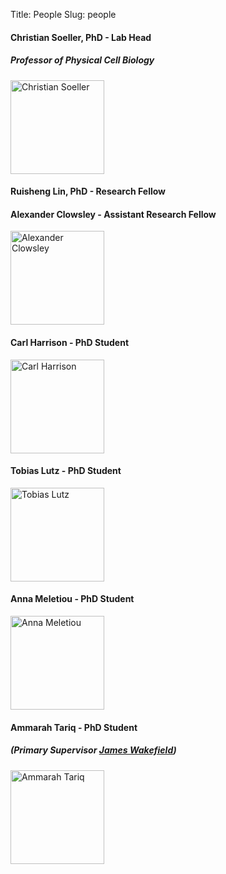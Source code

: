 Title: People
Slug: people

#### Christian Soeller, PhD - Lab Head
##### Professor of Physical Cell Biology

<img width="150" src="/images/people/CS.jpg" alt="Christian Soeller"/>

#### Ruisheng Lin, PhD - Research Fellow

#### Alexander Clowsley - Assistant Research Fellow

<img width="150" src="/images/people/Alex.jpg" alt="Alexander Clowsley"/>

#### Carl Harrison - PhD Student

<img width="150" src="/images/people/Carl.jpg" alt="Carl Harrison"/>

#### Tobias Lutz - PhD Student

<img width="150" src="/images/people/Tobias.jpg" alt="Tobias Lutz"/>

#### Anna Meletiou - PhD Student

<img width="150" src="/images/people/Anna.jpg" alt="Anna Meletiou"/>

#### Ammarah Tariq - PhD Student
##### (Primary Supervisor [James Wakefield](http://www.thewakefieldlab.com/))

<img width="150" src="/images/people/Ammarah.jpg" alt="Ammarah Tariq"/>
